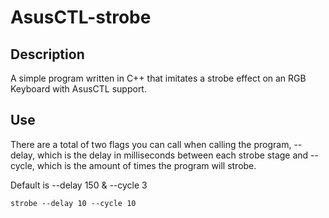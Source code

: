# AsusCTL-strobe

## Description

A simple program written in C++ that imitates a strobe effect on an RGB Keyboard with AsusCTL support.

## Use
There are a total of two flags you can call when calling the program, --delay, which is the delay in milliseconds between each strobe stage and --cycle, which is the amount of times the program will strobe.

Default is --delay 150 & --cycle 3

```strobe --delay 10 --cycle 10```
